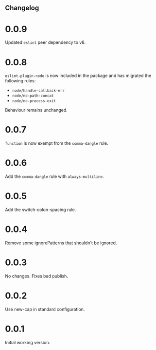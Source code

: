 Changelog
---------

# 0.0.9

Updated `eslint` peer dependency to v8. 

# 0.0.8

`eslint-plugin-node` is now included in the package and has migrated the following rules:
- `node/handle-callback-err`
- `node/no-path-concat`
- `node/no-process-exit`

Behaviour remains unchanged.

# 0.0.7

`function` is now exempt from the `comma-dangle` rule.

# 0.0.6

Add the `comma-dangle` rule with `always-multiline`.

# 0.0.5

Add the switch-colon-spacing rule.

# 0.0.4

Remove some ignorePatterns that shouldn't be ignored.

# 0.0.3

No changes. Fixes bad publish.

# 0.0.2

Use new-cap in standard configuration.

# 0.0.1

Initial working version.
